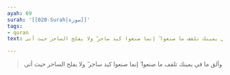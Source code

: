 ```yaml
---
ayah: 69
surah: '[[020-Surah|سورة]]'
tags:
- quran
text: وألق ما في يمينك تلقف ما صنعوا ۖ إنما صنعوا كيد ساحر ۖ ولا يفلح الساحر حيث أتى

---
```

> وألق ما في يمينك تلقف ما صنعوا ۖ إنما صنعوا كيد ساحر ۖ ولا يفلح الساحر حيث أتى

